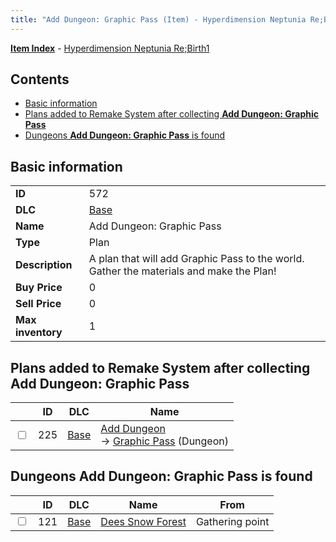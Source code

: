 ```yaml
---
title: "Add Dungeon: Graphic Pass (Item) - Hyperdimension Neptunia Re;Birth1"
---
```


[**Item Index**](/neptunia/rb1/item/index.html) - [Hyperdimension Neptunia Re;Birth1](/neptunia/rb1)

## Contents

- [Basic information](#basic-information)
- [Plans added to Remake System after collecting **Add Dungeon: Graphic Pass**](#plans-added-to-remake-system-after-collecting-add-dungeon-graphic-pass)
- [Dungeons **Add Dungeon: Graphic Pass** is found](#dungeons-add-dungeon-graphic-pass-is-found)

## Basic information

|   |   |
| -- | -- |
| **ID** | 572 |
| **DLC** | [Base](/neptunia/rb1/dlc/1-base.html) |
| **Name** | Add Dungeon: Graphic Pass |
| **Type** | Plan |
| **Description** | A plan that will add Graphic Pass to the world. Gather the materials and make the Plan! |
| **Buy Price** | 0 |
| **Sell Price** | 0 |
| **Max inventory** | 1 |


## Plans added to Remake System after collecting **Add Dungeon: Graphic Pass**

|    | ID | DLC | Name |
| -- | -- | --- | ---- |
| <input type="checkbox" id="rb1-remake-1-225" class="trackbox" /> | 225 | [Base](/neptunia/rb1/dlc/1-base.html) | [Add Dungeon](/neptunia/rb1/remake/1-225-add-dungeon.html)<br /> → [Graphic Pass](/neptunia/rb1/dungeon/1-123-graphic-pass.html) (Dungeon) |


## Dungeons **Add Dungeon: Graphic Pass** is found

|    | ID | DLC | Name | From |
| -- | -- | --- | ---- | ---- |
| <input type="checkbox" id="rb1-dungeon-1-121" class="trackbox" /> | 121 | [Base](/neptunia/rb1/dlc/1-base.html) | [Dees Snow Forest](/neptunia/rb1/dungeon/1-121-dees-snow-forest.html) | Gathering point |
